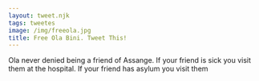 ```yaml
---
layout: tweet.njk
tags: tweetes
image: /img/freeola.jpg
title: Free Ola Bini. Tweet This!
---
```

Ola never denied being a friend of Assange. If your friend is sick you
visit them at the hospital. If your friend has asylum you visit them
